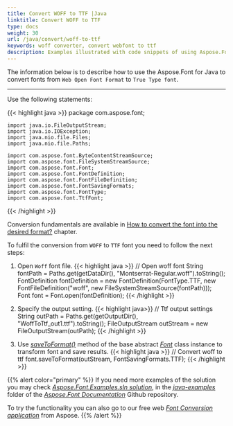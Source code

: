 ```yaml
---
title: Convert WOFF to TTF |Java
linktitle: Convert WOFF to TTF
type: docs
weight: 30
url: /java/convert/woff-to-ttf
keywords: woff converter, convert webfont to ttf
description: Examples illustrated with code snippets of using Aspose.Font for Java for converting font woff to ttf
---
```


The information below is to describe how to use the Aspose.Font for Java to convert fonts from `Web Open Font Format` to `True Type font`.
_______

Use the following statements:

{{< highlight java >}} 
    package com.aspose.font;

    import java.io.FileOutputStream;
    import java.io.IOException;
    import java.nio.file.Files;
    import java.nio.file.Paths;

    import com.aspose.font.ByteContentStreamSource;
    import com.aspose.font.FileSystemStreamSource;
    import com.aspose.font.Font;
    import com.aspose.font.FontDefinition;
    import com.aspose.font.FontFileDefinition;
    import com.aspose.font.FontSavingFormats;
    import com.aspose.font.FontType;
    import com.aspose.font.TtfFont;
{{< /highlight >}}

Conversion fundamentals are available in [How to convert the font into the desired format?](https://docs.aspose.com//font/java/convert/#how-to-convert-the-font-into-the-desired-format) chapter.

To fulfil the conversion from `WOFF` to `TTF` font you need to follow the next steps:

1. Open `Woff` font file.
{{< highlight java >}} 
    // Open woff font
    String fontPath = Paths.get(getDataDir(), "Montserrat-Regular.woff").toString();
    FontDefinition fontDefinition = new FontDefinition(FontType.TTF, new FontFileDefinition("woff", new FileSystemStreamSource(fontPath)));
    Font font = Font.open(fontDefinition);
{{< /highlight >}}

2. Specify the output setting.
{{< highlight java>}} 
    // Ttf output settings
    String outPath = Paths.get(getOutputDir(), "WoffToTtf_out1.ttf").toString();
    FileOutputStream outStream = new FileOutputStream(outPath);
{{< /highlight >}}

3. Use [*saveToFormat()*](https://apireference.aspose.com/font/java/com.aspose.font/Font#saveToFormat-java.io.OutputStream-com.aspose.font.FontSavingFormats-) method of the base abstract [*Font*](https://apireference.aspose.com/font/java/com.aspose.font/Font) class instance to transform font and save results.
{{< highlight java >}} 
    // Convert woff to ttf
    font.saveToFormat(outStream, FontSavingFormats.TTF);
{{< /highlight >}}

{{% alert color="primary" %}}
If you need more examples of the solution you may check [*Aspose.Font.Examples.sln solution*](https://github.com/aspose-font/Aspose.Font-Documentation/tree/master/java-examples/src/main/java/com/aspose/font/examples/convertfont), in the [*java-examples*](https://github.com/aspose-font/Aspose.Font-Documentation/tree/master/java-examples/src/main/java/com/aspose/font/examples) folder of the [*Aspose.Font Documentation*](https://github.com/aspose-font/Aspose.Font-Documentation) Github repository.

To try the functionality you can also go to our free web [*Font Conversion application*](https://products.aspose.app/font/conversion) from Aspose.
{{% /alert %}}